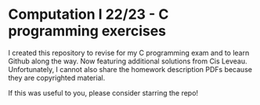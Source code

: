 # Computation I 22/23 - C programming exercises

I created this repository to revise for my C programming exam and to learn Github along the way. Now featuring additional solutions from Cis Leveau.
Unfortunately, I cannot also share the homework description PDFs because they are copyrighted material. 

If this was useful to you, please consider starring the repo!
